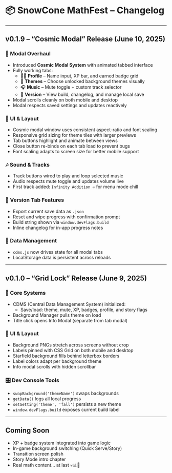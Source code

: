 # 📦 SnowCone MathFest – Changelog

---

## v0.1.9 – “Cosmic Modal” Release (June 10, 2025)

### 🌌 Modal Overhaul
- Introduced **Cosmic Modal System** with animated tabbed interface
- Fully working tabs:
  - 🧑‍🚀 **Profile** – Name input, XP bar, and earned badge grid  
  - 🎨 **Themes** – Choose unlocked background themes visually  
  - 🎧 **Music** – Mute toggle + custom track selector  
  - 🧠 **Version** – View build, changelog, and manage local save
- Modal scrolls cleanly on both mobile and desktop
- Modal respects saved settings and updates reactively

### 🎨 UI & Layout
- Cosmic modal window uses consistent aspect-ratio and font scaling
- Responsive grid sizing for theme tiles with larger previews
- Tab buttons highlight and animate between views
- Close button re-binds on each tab load to prevent bugs
- Font scaling adapts to screen size for better mobile support

### 🎶 Sound & Tracks
- Track buttons wired to play and loop selected music
- Audio respects mute toggle and updates volume live
- First track added: `Infinity Addition ♾️` for menu mode chill

### 🧠 Version Tab Features
- Export current save data as `.json`
- Reset and wipe progress with confirmation prompt
- Build string shown via `window.devFlags.build`
- Inline changelog for in-app progress notes

### 💾 Data Management
- `cdms.js` now drives state for all modal tabs
- LocalStorage data is persistent across reloads

---

## v0.1.0 – “Grid Lock” Release (June 9, 2025)

### 🧠 Core Systems
- CDMS (Central Data Management System) initialized:
  - Save/load: theme, mute, XP, badges, profile, and story flags
- Background Manager pulls theme on load
- Title click opens Info Modal (separate from tab modal)

### 🎨 UI & Layout
- Background PNGs stretch across screens without crop
- Labels pinned with CSS Grid on both mobile and desktop
- Starfield background fills behind letterbox borders
- Label colors adapt per background theme
- Info modal scrolls with hidden scrollbar

### 🎛️ Dev Console Tools
- `swapBackground('themeName')` swaps backgrounds
- `getData()` logs all local progress
- `setSetting('theme', 'fall')` persists a new theme
- `window.devFlags.build` exposes current build label

---

## Coming Soon
- XP + badge system integrated into game logic
- In-game background switching (Quick Serve/Story)
- Transition screen polish
- Story Mode intro chapter
- Real math content... at last 💀📊🧮

